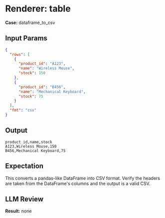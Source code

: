 # Renderer: table
**Case:** dataframe_to_csv

## Input Params
```json
{
  "rows": [
    {
      "product_id": "A123",
      "name": "Wireless Mouse",
      "stock": 150
    },
    {
      "product_id": "B456",
      "name": "Mechanical Keyboard",
      "stock": 75
    }
  ],
  "fmt": "csv"
}
```

## Output
```
product_id,name,stock
A123,Wireless Mouse,150
B456,Mechanical Keyboard,75
```

## Expectation
This converts a pandas-like DataFrame into CSV format. Verify the headers are taken from the DataFrame's columns and the output is a valid CSV.

## LLM Review
**Result:** none
